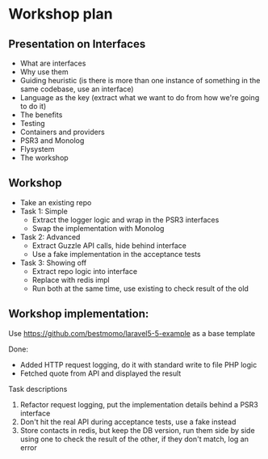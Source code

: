 # Workshop plan

## Presentation on Interfaces
- What are interfaces
- Why use them
- Guiding heuristic (is there is more than one instance of something in the same codebase, use an interface)
- Language as the key (extract what we want to do from how we're going to do it)
- The benefits
- Testing
- Containers and providers
- PSR3 and Monolog
- Flysystem
- The workshop

## Workshop 
- Take an existing repo
- Task 1: Simple
	- Extract the logger logic and wrap in the PSR3 interfaces 
	- Swap the implementation with Monolog
- Task 2: Advanced
	- Extract Guzzle API calls, hide behind interface
	- Use a fake implementation in the acceptance tests
- Task 3: Showing off
	- Extract repo logic into interface
	- Replace with redis impl
	- Run both at the same time, use existing to check result of the old

## Workshop implementation:
Use https://github.com/bestmomo/laravel5-5-example as a base template

Done: 
- Added HTTP request logging, do it with standard write to file PHP logic
- Fetched quote from API and displayed the result

Task descriptions
1. Refactor request logging, put the implementation details behind a PSR3 interface
2. Don't hit the real API during acceptance tests, use a fake instead
3. Store contacts in redis, but keep the DB version, run them side by side using one to check the result of the other, if they don't match, log an error